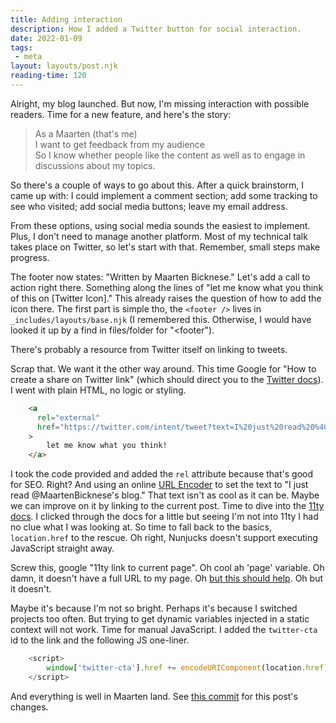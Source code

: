 ```yaml
---
title: Adding interaction
description: How I added a Twitter button for social interaction.
date: 2022-01-09
tags:
 - meta
layout: layouts/post.njk
reading-time: 120
---
```

Alright, my blog launched. But now, I'm missing interaction with possible readers. Time for a new feature, and here's the story:

> As a Maarten (that's me)  
> I want to get feedback from my audience  
> So I know whether people like the content as well as to engage in discussions about my topics.

So there's a couple of ways to go about this. After a quick brainstorm, I came up with: I could implement a comment section; add some tracking to see who visited; add social media buttons; leave my email address.

From these options, using social media sounds the easiest to implement. Plus, I don't need to manage another platform. Most of my technical talk takes place on Twitter, so let's start with that. Remember, small steps make progress.

The footer now states: "Written by Maarten Bicknese." Let's add a call to action right there. Something along the lines of "let me know what you think of this on [Twitter Icon]." This already raises the question of how to add the icon there. The first part is simple tho, the `<footer />` lives in `_includes/layouts/base.njk` (I remembered this. Otherwise, I would have looked it up by a find in files/folder for "<footer").

There's probably a resource from Twitter itself on linking to tweets.

Scrap that. We want it the other way around. This time Google for "How to create a share on Twitter link" (which should direct you to the [Twitter docs](https://developer.twitter.com/en/docs/twitter-for-websites/tweet-button/overview)). I went with plain HTML, no logic or styling.

```html
    <a 
      rel="external" 
      href="https://twitter.com/intent/tweet?text=I%20just%20read%20%40MaartenBicknese%27s%20blog"
    >
        let me know what you think!
    </a>
```
I took the code provided and added the `rel` attribute because that's good for SEO. Right? And using an online [URL Encoder](https://www.urlencoder.org) to set the text to "I just read @MaartenBicknese's blog." That text isn't as cool as it can be. Maybe we can improve on it by linking to the current post. Time to dive into the [11ty docs](https://www.11ty.dev/docs/). I clicked through the docs for a little but seeing I'm not into 11ty I had no clue what I was looking at. So time to fall back to the basics, `location.href` to the rescue. Oh right, Nunjucks doesn't support executing JavaScript straight away.

Screw this, google "11ty link to current page". Oh cool ah 'page' variable. Oh damn, it doesn't have a full URL to my page. Oh [but this should help](https://stackoverflow.com/questions/60309000/generating-full-urls-on-eleventy-and-netlify). Oh but it doesn't.

Maybe it's because I'm not so bright. Perhaps it's because I switched projects too often. But trying to get dynamic variables injected in a static context will not work. Time for manual JavaScript. I added the `twitter-cta` id to the link and the following JS one-liner.

```javascript
    <script>
        window['twitter-cta'].href += encodeURIComponent(location.href);
    </script>
```

And everything is well in Maarten land. See [this commit](https://github.com/mbicknese/[magic]) for this post's changes.
